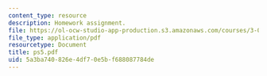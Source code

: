 ```yaml
---
content_type: resource
description: Homework assignment.
file: https://ol-ocw-studio-app-production.s3.amazonaws.com/courses/3-016-mathematics-for-materials-scientists-and-engineers-fall-2005/5a3ba740826e4df70e5bf688087784de_ps5.pdf
file_type: application/pdf
resourcetype: Document
title: ps5.pdf
uid: 5a3ba740-826e-4df7-0e5b-f688087784de
---
```

